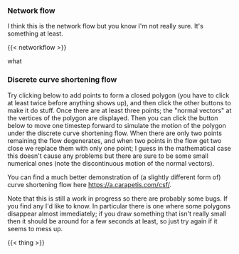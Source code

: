 
### Network flow

I think this is the network flow but you know I'm not really sure.
It's something at least.

{{< networkflow >}}

what

### Discrete curve shortening flow

Try clicking below to add points to form a closed polygon (you have to click at least twice before anything shows up), and then click the other buttons to make it do stuff.
Once there are at least three points; the "normal vectors" at the vertices of the polygon are displayed.
Then you can click the button below to move one timestep forward to simulate the motion of the polygon under the discrete curve shortening flow.
When there are only two points remaining the flow degenerates, and when two points in the flow get two close we replace them with only one point; I guess in the mathematical case this doesn't cause any problems but there are sure to be some small numerical ones (note the discontinuous motion of the normal vectors).

You can find a much better demonstration of (a slightly different form of) curve shortening flow here https://a.carapetis.com/csf/.

Note that this is still a work in progress so there are probably some bugs.
If you find any I'd like to know.
In particular there is one where some polygons disappear almost immediately; if you draw something that isn't really small then it should be around for a few seconds at least, so just try again if it seems to mess up.

{{< thing >}}
<!--
This is just a proof of concept of something that I probably won't ever use.

 {{< phasergame >}}

hello

